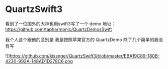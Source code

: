 # QuartzSwift3

看到了一位国外的大神也用swift3写了一个 demo 地址：https://github.com/tapharmonic/QuartzDemosSwift    

我个人这个跟他的区别是 我是按照苹果官方的 QuartzDemo 除了几个简单的我没有写

 ![]https://github.com/kissnger/QuartzSwift3/blob/master/EBA19C89-180B-4230-992A-148AD1D278C6.png
